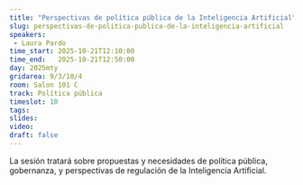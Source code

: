 ```yaml
---
title: "Perspectivas de política pública de la Inteligencia Artificial"
slug: perspectivas-de-politica-publica-de-la-inteligencia-artificial
speakers:
 - Laura Pardo
time_start: 2025-10-21T12:10:00
time_end:   2025-10-21T12:50:00
day: 2025mty
gridarea: 9/3/10/4
room: Salon 101 C
track: Política pública
timeslot: 10
tags:
slides: 
video: 
draft: false
---
```


La sesión tratará sobre propuestas y necesidades de política pública, gobernanza, y perspectivas de regulación de la Inteligencia Artificial.